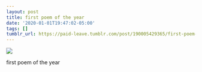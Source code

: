 ```yaml
---
layout: post
title: first poem of the year
date: '2020-01-01T19:47:02-05:00'
tags: []
tumblr_url: https://paid-leave.tumblr.com/post/190005429365/first-poem-of-the-year
---
```

 ![](https://64.media.tumblr.com/b430d834684b65202702c1b7a3bbf074/8e00e914b0951930-04/s1280x1920/b4c00b19a876f640508a7f34f1758de1d2008fa5.png)  

first poem of the year

